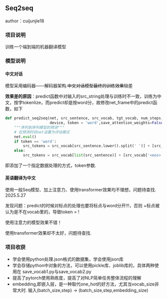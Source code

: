 ## Seq2seq

author：cuijunjie18

### 项目说明

训练一个端到端的机器翻译模型

### 模型说明

#### 中文对话
模型采用编码器——解码器架构.~~中文对话模型最终的训练效果较差~~

**效果差的原因**：predict函数中对输入的src_string处理与训练时不一致，训练为中文，按字tokenlize，而predict却是按word分，故修改net_frame中的predict函数，如下

```py
def predict_seq2seq(net, src_sentence, src_vocab, tgt_vocab, num_steps,
                    device, token = 'word',save_attention_weights=False): #@save
    """序列到序列模型的预测"""
    # 在预测时将net设置为评估模式
    net.eval()
    if token == 'word':
        src_tokens = src_vocab[src_sentence.lower().split(' ')] + [src_vocab['<eos>']] # 单词级别token
    else:
        src_tokens = src_vocab[list(src_sentence)] + [src_vocab['<eos>']]
```

即添加了一个指定数据处理的方式，token参数.

#### 英语翻译为中文

使用一般Seq模型、加上注意力、使用transformer效果均不理想，问题待查找. 2025.5.27

发现问题：predict的时候对标点的处理也要将标点与word分开!!!，否则 <word>+标点被认为是不在vocab里的，导致token = <unk>!

使用注意力的模型效果不错！

使用transformer效果却不太好，问题待查找.

### 项目收获

- 学会使用python处理.json格式的数据集，学会使用json库
- 学会存储python中对象的方法，可以使用pickle库、joblib库的，具体两种使用在
  save_vocab1.py与save_vocab2.py
- 提高了pytorch使用熟练度，提高了对NLP简单任务整体流程的理解
- embedding,即嵌入层，是一种取代one_hot的好方法，尤其当vocab_size非常大时.
  输入(batch_size,step) -> (batch_size,step,embedding_size)